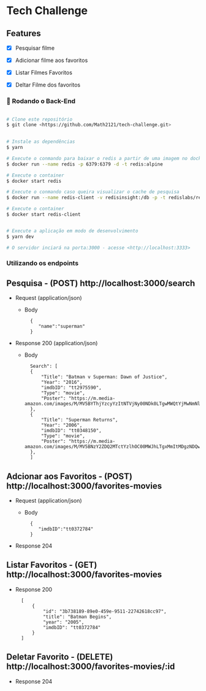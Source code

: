 # Tech Challenge

## Features

- [x] Pesquisar filme
- [x] Adicionar filme aos favoritos
- [x] Listar Filmes Favoritos
- [x] Deltar Filme dos favoritos


### 🎲 Rodando o Back-End 

```bash

# Clone este repositório
$ git clone <https://github.com/Math2121/tech-challenge.git>
 

# Instale as dependências
$ yarn 

# Execute o conmando para baixar o redis a partir de uma imagem no docker
$ docker run --name redis -p 6379:6379 -d -t redis:alpine

# Execute o container
$ docker start redis

# Execute o conmando caso queira visualizar o cache de pesquisa
$ docker run --name redis-client -v redisinsight:/db -p -t redislabs/redisinsight:latest

# Execute o container
$ docker start redis-client


# Execute a aplicação em modo de desenvolvimento
$ yarn dev

# O servidor inciará na porta:3000 - acesse <http://localhost:3333>
```

### Utilizando os endpoints

## Pesquisa - (POST) http://localhost:3000/search

+ Request (application/json)

    + Body

            {
               "name":"superman"
            }

+ Response 200 (application/json)

    + Body

            Search": [
            {
                "Title": "Batman v Superman: Dawn of Justice",
                "Year": "2016",
                "imdbID": "tt2975590",
                "Type": "movie",
                "Poster": "https://m.media-amazon.com/images/M/MV5BYThjYzcyYzItNTVjNy00NDk0LTgwMWQtYjMwNmNlNWJhMzMyXkEyXkFqcGdeQXVyMTQxNzMzNDI@._V1_SX300.jpg"
            },
            {
                "Title": "Superman Returns",
                "Year": "2006",
                "imdbID": "tt0348150",
                "Type": "movie",
                "Poster": "https://m.media-amazon.com/images/M/MV5BNzY2ZDQ2MTctYzlhOC00MWJhLTgxMmItMDgzNDQwMDdhOWI2XkEyXkFqcGdeQXVyNjc1NTYyMjg@._V1_SX300.jpg"
            },
            ]



## Adcionar aos Favoritos - (POST) http://localhost:3000/favorites-movies

+ Request (application/json)

    + Body

            {
               "imdbID":"tt0372784"
            }

+ Response 204 



## Listar  Favoritos - (GET) http://localhost:3000/favorites-movies

+ Response 200

    
        [
            {
                "id": "3b738189-89e0-459e-9511-22742618cc97",
                "title": "Batman Begins",
                "year": "2005",
                "imdbID": "tt0372784"
            }
        ]


## Deletar  Favorito - (DELETE) http://localhost:3000/favorites-movies/:id

+ Response 204

    
      
